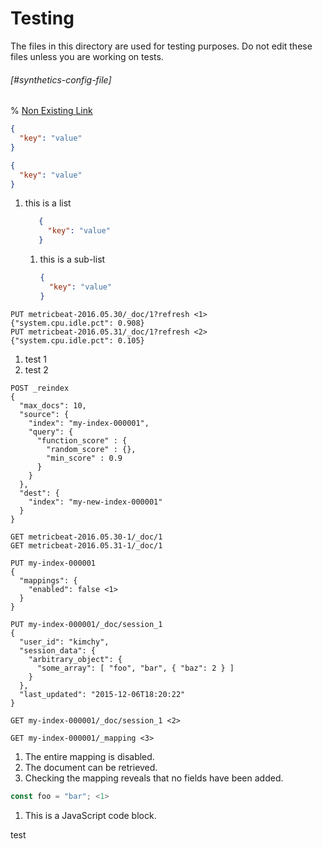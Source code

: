 # Testing

The files in this directory are used for testing purposes. Do not edit these files unless you are working on tests.


###### [#synthetics-config-file]

% [Non Existing Link](./non-existing.md)

```json
{
  "key": "value"
}
```

  ```json
  {
    "key": "value"
  }
  ```

1. this is a list
   ```json
      {
        "key": "value"
      }
   ```
   1. this is a sub-list
      ```json
      {
        "key": "value"
      }
      ```

```console
PUT metricbeat-2016.05.30/_doc/1?refresh <1>
{"system.cpu.idle.pct": 0.908}
PUT metricbeat-2016.05.31/_doc/1?refresh <2>
{"system.cpu.idle.pct": 0.105}
```
1. test 1
2. test 2

```console
POST _reindex
{
  "max_docs": 10,
  "source": {
    "index": "my-index-000001",
    "query": {
      "function_score" : {
        "random_score" : {},
        "min_score" : 0.9
      }
    }
  },
  "dest": {
    "index": "my-new-index-000001"
  }
}
```

```console
GET metricbeat-2016.05.30-1/_doc/1
GET metricbeat-2016.05.31-1/_doc/1
```

```console
PUT my-index-000001
{
  "mappings": {
    "enabled": false <1>
  }
}

PUT my-index-000001/_doc/session_1
{
  "user_id": "kimchy",
  "session_data": {
    "arbitrary_object": {
      "some_array": [ "foo", "bar", { "baz": 2 } ]
    }
  },
  "last_updated": "2015-12-06T18:20:22"
}

GET my-index-000001/_doc/session_1 <2>

GET my-index-000001/_mapping <3>
```

1. The entire mapping is disabled.
2. The document can be retrieved.
3. Checking the mapping reveals that no fields have been added.

```javascript
const foo = "bar"; <1>
```

1. This is a JavaScript code block.

test
